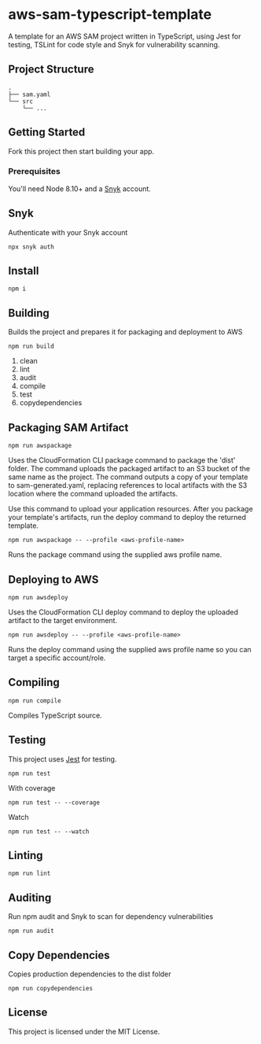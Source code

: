# aws-sam-typescript-template

A template for an AWS SAM project written in TypeScript, using Jest for testing, TSLint for code style and Snyk for vulnerability scanning.

## Project Structure
```
.
├── sam.yaml
└── src
    └── ...
```

## Getting Started

Fork this project then start building your app.

### Prerequisites

You'll need Node 8.10+ and a [Snyk](https://snyk.io) account.

## Snyk
Authenticate with your Snyk account
```
npx snyk auth
```

## Install
```
npm i
```

## Building
Builds the project and prepares it for packaging and deployment to AWS
```
npm run build
```

1. clean
2. lint
3. audit
4. compile
5. test
6. copydependencies

## Packaging SAM Artifact
```
npm run awspackage
```
Uses the CloudFormation CLI package command to package the 'dist' folder. The command uploads the packaged artifact to an S3 bucket of the same name as the project. The command outputs a copy of your template to sam-generated.yaml, replacing references to local artifacts with the S3 location where the command uploaded the artifacts.

Use this command to upload your application resources. After you package your template's artifacts, run the deploy command to deploy the returned template.
```
npm run awspackage -- --profile <aws-profile-name>
```
Runs the package command using the supplied aws profile name.

## Deploying to AWS
```
npm run awsdeploy
```
Uses the CloudFormation CLI deploy command to deploy the uploaded artifact to the target environment.

```
npm run awsdeploy -- --profile <aws-profile-name>
```
Runs the deploy command using the supplied aws profile name so you can target a specific account/role.

## Compiling
```
npm run compile
```
Compiles TypeScript source.

## Testing

This project uses [Jest](https://jestjs.io/) for testing.
```
npm run test
```
With coverage
```
npm run test -- --coverage
```
Watch
```
npm run test -- --watch
```

## Linting
```
npm run lint
```

## Auditing
Run npm audit and Snyk to scan for dependency vulnerabilities
```
npm run audit
```

## Copy Dependencies
Copies production dependencies to the dist folder
```
npm run copydependencies
```

## License

This project is licensed under the MIT License.
